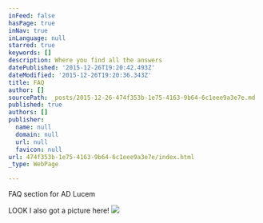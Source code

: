 ```yaml
---
inFeed: false
hasPage: true
inNav: true
inLanguage: null
starred: true
keywords: []
description: Where you find all the answers
datePublished: '2015-12-26T19:20:42.493Z'
dateModified: '2015-12-26T19:20:36.343Z'
title: FAQ
author: []
sourcePath: _posts/2015-12-26-474f353b-1e75-4163-9b64-6c1eee9a3e7e.md
published: true
authors: []
publisher:
  name: null
  domain: null
  url: null
  favicon: null
url: 474f353b-1e75-4163-9b64-6c1eee9a3e7e/index.html
_type: WebPage

---
```

FAQ section for AD Lucem 

LOOK I also got a picture here! ![](https://the-grid-user-content.s3-us-west-2.amazonaws.com/eee10d4b-f005-4c74-a0a8-b438c3e5bf1f.JPG)